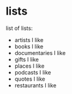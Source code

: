 # lists

list of lists:
- artists I like
- books I like
- documentaries I like
- gifts I like
- places I like
- podcasts I like
- quotes I like
- restaurants I like
